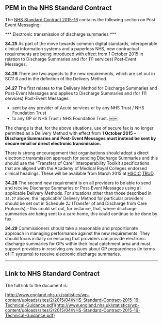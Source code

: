 ## PEM in the NHS Standard Contract

The [NHS Standard Contract 2015-16](http://www.england.nhs.uk/statistics/wp-content/uploads/sites/2/2015/04/NHS-Standard-Contract-2015-16-Technical-Guidance.pdf) contains the following section on Post Event Messaging:

*** Electronic transmission of discharge summaries ***

**34.25** As part of the move towards common digital standards, interoperable clinical information systems and a paperless NHS, new contractual requirements are being introduced with effect from 1 October 2015 in relation to Discharge Summaries and (for 111 services) Post-Event Messages.

**34.26** There are two aspects to the new requirements, which are set out in SC11.6 and in the definition of the Delivery Method.

**34.27** The first relates to the Delivery Method for Discharge Summaries and Post-Event Messages and applies to Discharge Summaries and (for 111 services) Post-Event Messages

+ sent by any provider of Acute services or by any NHS Trust / NHS Foundation Trust
+ to any GP or NHS Trust / NHS Foundation Trust.
￼￼

The change is that, for the above situations, use of secure fax is no longer permitted as a Delivery Method with effect from **1 October 2015 – Discharge Summaries and Post-Event Messages must instead be sent by secure email or direct electronic transmission.**

There is strong encouragement that organisations should adopt a direct electronic transmission approach for sending Discharge Summaries and this should use the “Transfers of Care” Interoperability Toolkit specifications that are aligned with the Academy of Medical Royal Colleges endorsed clinical headings. These will be available from March 2015 at [HSCIC](./glossary.md#hscic) [TRUD](./glossary.md#trud).



**34.28** The second new requirement is on all providers to be able to send and receive Discharge Summaries or Post-Event Messages using all applicable Delivery Methods. For situations other than those described in `34.27` above, the ‘applicable’ Delivery Method for particular providers should be set out in Schedule 2J (Transfer of and Discharge from Care Protocols) – this could set out, for instance, that, where discharge summaries are being sent to a care home, this could continue to be done by fax.


**34.29** Commissioners should take a reasonable and proportionate approach in managing performance against the new requirements. They should focus initially on ensuring that providers can provide electronic discharge summaries for GPs within their local catchment area and must support providers in resolving any issues about GP preparedness (in terms of IT systems) to receive electronic discharge summaries.

---

## Link to NHS Standard Contract
The full link to the document is:

[http://www.england.nhs.uk/statistics/wp-content/uploads/sites/2/2015/04/NHS-Standard-Contract-2015-16-Technical-Guidance.pdf](http://www.england.nhs.uk/statistics/wp-content/uploads/sites/2/2015/04/NHS-Standard-Contract-2015-16-Technical-Guidance.pdf)
